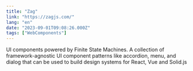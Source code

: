 ```yaml
---
title: "Zag"
link: "https://zagjs.com/"
lang: "en"
date: "2023-09-01T09:08:26.000Z"
tags: ["WebComponents"]
---
```


UI components powered by Finite State Machines. A collection of framework-agnostic UI component patterns like accordion, menu, and dialog that can be used to build design systems for React, Vue and Solid.js
